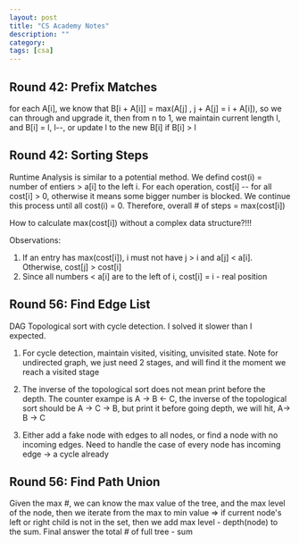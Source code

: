 ```yaml
---
layout: post
title: "CS Academy Notes"
description: ""
category: 
tags: [csa]
---
```


Round 42: Prefix Matches
---------
for each A[i], we know that B[i + A[i]] = max(A[j] , j + A[j] = i + A[i]), so we can through and upgrade it, then from n to 1, we maintain current length l, and B[i] = l, l--, or update l to the new B[i] if B[i] > l


Round 42: Sorting Steps
--------- 
Runtime Analysis is similar to a potential method. We defind cost(i) = number of entiers > a[i] to the left i.  For each operation, cost[i] -- for all cost[i] > 0, otherwise it means some bigger number is blocked. We continue this process until all cost(i) = 0. Therefore, overall # of steps = max(cost[i])

How to calculate max(cost[i]) without a complex data structure?!!!

Observations:
1. If an entry has max(cost[i]), i must not have j > i and a[j] < a[i]. Otherwise, cost[j] > cost[i]
2. Since all numbers < a[i] are to the left of i, cost[i] = i - real position 



Round 56: Find Edge List
---------
DAG Topological sort with cycle detection. I solved it slower than I expected.

1. For cycle detection, maintain visited, visiting, unvisited state. Note for undirected graph, we just need 2 stages, and will find it the moment we reach a visited stage

2. The inverse of the topological sort does not mean print before the depth. The counter exampe is A -> B <- C, the inverse of the topological sort should be A -> C -> B, but print it before going depth, we will hit, A-> B -> C

3. Either add a fake node with edges to all nodes, or find a node with no incoming edges. Need to handle the case of every node has incoming edge -> a cycle already


Round 56: Find Path Union
---------
Given the max #, we can know the max value of the tree, and the max level of the node, then we iterate from the max to min value => if current node's left or right child is not in the set, then we add max level - depth(node) to the sum. Final answer the total # of full tree - sum










